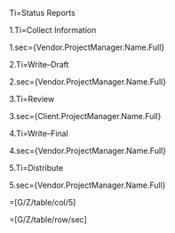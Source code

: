 Ti=Status Reports
	
1.Ti=Collect Information

1.sec={Vendor.ProjectManager.Name.Full}

2.Ti=Write–Draft

2.sec={Vendor.ProjectManager.Name.Full}

3.Ti=Review

3.sec={Client.ProjectManager.Name.Full}

4.Ti=Write–Final

4.sec={Vendor.ProjectManager.Name.Full}

5.Ti=Distribute

5.sec={Vendor.ProjectManager.Name.Full}

=[G/Z/table/col/5]

=[G/Z/table/row/sec]
